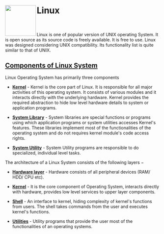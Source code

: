 # <img src='https://user-images.githubusercontent.com/72430628/194212810-66b98c96-ef8c-44fe-94d9-da00bd7e7ab4.png' width='100px' align='left'>Linux<br>
<br>
<br>
Linux is one of popular version of UNIX operating System. It is open source as its source code is freely available. It is free to use. Linux was designed considering UNIX compatibility. Its functionality list is quite similar to that of UNIX.

## <ins>**Components of Linux System**</ins>
Linux Operating System has primarily three components

* **<ins>Kernel</ins>** - Kernel is the core part of Linux. It is responsible for all major activities of this operating system. It consists of various modules and it interacts directly with the underlying hardware. Kernel provides the required abstraction to hide low level hardware details to system or application programs.

* **<ins>System Library</ins>** - System libraries are special functions or programs using which application programs or system utilities accesses Kernel's features. These libraries implement most of the functionalities of the operating system and do not requires kernel module's code access rights.

* **<ins>System Utility</ins>** - System Utility programs are responsible to do specialized, individual level tasks.

The architecture of a Linux System consists of the following layers −

* **<ins>Hardware layer**</ins> - Hardware consists of all peripheral devices (RAM/ HDD/ CPU etc).

* **<ins>Kernel**</ins> - It is the core component of Operating System, interacts directly with hardware, provides low level services to upper layer components.

* **<ins>Shell**</ins> - An interface to kernel, hiding complexity of kernel's functions from users. The shell takes commands from the user and executes kernel's functions.

* **<ins>Utilities**</ins> - Utility programs that provide the user most of the functionalities of an operating systems.
